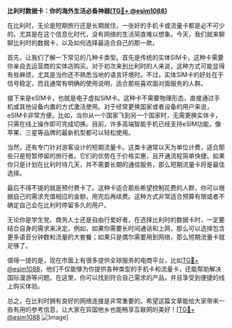**比利时数据卡：你的海外生活必备神器[[TG💪+ @esim1088](https://t.me/s/esim1088)]**

在比利时，无论是短期旅行还是长期居住，一张好的手机卡或流量卡都是必不可少的。尤其是在这个信息化时代，没有网络的生活简直难以想象。今天，我们就来聊聊比利时的数据卡，以及如何选择最适合自己的那一款。

首先，让我们了解一下常见的几种卡类型。首先是传统的实体SIM卡，这种卡需要你亲自去运营商的实体店购买。对于初次来到比利时的人来说，这种方式可能显得有些麻烦，尤其是当你还不熟悉当地的语言环境时。不过，实体SIM卡的好处在于信号稳定，而且通常有明确的使用说明，适合那些喜欢面对面服务的人群。

接下来是eSIM卡，也就是电子虚拟SIM卡。这种卡不需要物理形态，直接通过手机或其他设备内置的方式激活使用。对于经常更换国家或者设备的用户来说，eSIM卡非常方便。比如，当你从一个国家飞到另一个国家时，无需更换实体卡，只需在线上操作即可完成切换。目前，许多高端智能手机已经支持eSIM功能，像苹果、三星等品牌的最新机型都可以轻松使用。

当然，还有专门针对游客设计的短期流量卡。这类卡通常以天为单位计费，适合那些只是短暂停留的旅行者。它们的优势在于价格实惠，且开通流程简单快捷。如果你只是计划在比利时待几天，并不需要长期的通信服务，那么短期流量卡将是最佳选择。

最后不得不提的就是预付费卡了。这种卡适合那些希望控制花费的人群，你可以根据自己的需求充值相应的金额，用完后再续费。这种方式非常适合预算有限或者不确定自己会在比利时停留多久的用户。

无论你是学生党、商务人士还是自由行爱好者，在选择比利时的数据卡时，一定要结合自身的需求来决定。例如，如果你需要长时间通话和上网，那么可以选择包含更多语音分钟数和流量的大套餐；如果只是偶尔需要用到网络，那么短期流量卡就足够了。

值得一提的是，现在市面上有很多提供全球服务的电商平台，比如[TG💪+ @esim1088](https://t.me/s/esim1088)，他们不仅能够为你提供各种类型的手机卡和流量卡，还能帮助解决国际漫游等问题。在这里，你可以找到符合自己需求的产品，并且享受到便捷的线上购买体验。

总之，在比利时拥有良好的网络连接是非常重要的。希望这篇文章能给大家带来一些有用的参考信息，让大家在异国他乡也能畅享互联网的美好！[[TG💪+ @esim1088](https://t.me/s/esim1088) ![Image](https://i.postimg.cc/4NQfJmqS/Snipaste-2025-05-13-00-14-12.png)]